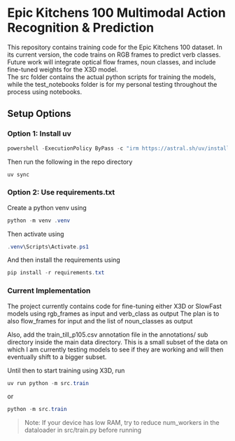 # Epic Kitchens 100 Multimodal Action Recognition & Prediction

This repository contains training code for the Epic Kitchens 100 dataset. In its current version, the code trains on RGB frames to predict verb classes. Future work will integrate optical flow frames, noun classes, and include fine-tuned weights for the X3D model. <br>
The src folder contains the actual python scripts for training the models, while the test_notebooks folder is for my personal testing throughout the process using notebooks.

## Setup Options

### Option 1: Install uv

```powershell
powershell -ExecutionPolicy ByPass -c "irm https://astral.sh/uv/install.ps1 | iex"
```

Then run the following in the repo directory

```powershell
uv sync
```

### Option 2: Use requirements.txt

Create a python venv using 

```powershell
python -m venv .venv
```

Then activate using 

```powershell
.venv\Scripts\Activate.ps1
```

And then install the requirements using

```powershell
pip install -r requirements.txt
```

### Current Implementation

The project currently contains code for fine-tuning either X3D or SlowFast models using rgb_frames as input and verb_class as output
The plan is to also flow_frames for input and the list of noun_classes as output

Also, add the train_till_p105.csv annotation file in the annotations/ sub directory inside the main data directory. This is a small subset of the data on which I am currently testing models to see if they are working and will then eventually shift to a bigger subset.

Until then to start training using X3D, run

```powershell
uv run python -m src.train
```

or 

```powershell
python -m src.train
```

> Note: If your device has low RAM, try to reduce num_workers in the dataloader in src/train.py before running
